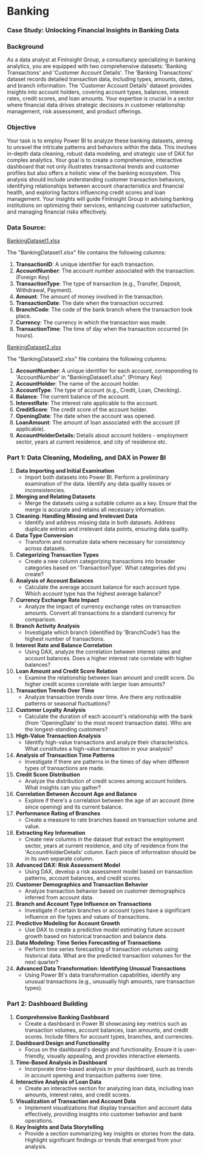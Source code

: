 # Banking

### **Case Study: Unlocking Financial Insights in Banking Data**

### **Background**

As a data analyst at FinInsight Group, a consultancy specializing in banking analytics, you are equipped with two comprehensive datasets: 'Banking Transactions' and 'Customer Account Details'. The 'Banking Transactions' dataset records detailed transaction data, including types, amounts, dates, and branch information. The 'Customer Account Details' dataset provides insights into account holders, covering account types, balances, interest rates, credit scores, and loan amounts. Your expertise is crucial in a sector where financial data drives strategic decisions in customer relationship management, risk assessment, and product offerings.

### **Objective**

Your task is to employ Power BI to analyze these banking datasets, aiming to unravel the intricate patterns and behaviors within the data. This involves in-depth data cleaning, robust data modeling, and strategic use of DAX for complex analytics. Your goal is to create a comprehensive, interactive dashboard that not only illustrates transactional trends and customer profiles but also offers a holistic view of the banking ecosystem. This analysis should include understanding customer transaction behaviors, identifying relationships between account characteristics and financial health, and exploring factors influencing credit scores and loan management. Your insights will guide FinInsight Group in advising banking institutions on optimizing their services, enhancing customer satisfaction, and managing financial risks effectively.

### **Data Source:**

[BankingDataset1.xlsx](https://prod-files-secure.s3.us-west-2.amazonaws.com/d1e1bc70-9ede-4c69-84fd-42c5605803a0/a5a65b8a-cbbd-40f7-90e8-dbf57cb41048/BankingDataset1.xlsx)

The "BankingDataset1.xlsx" file contains the following columns:

1. **TransactionID**: A unique identifier for each transaction. 
2. **AccountNumber**: The account number associated with the transaction. (Foreign Key)
3. **TransactionType**: The type of transaction (e.g., Transfer, Deposit, Withdrawal, Payment).
4. **Amount**: The amount of money involved in the transaction.
5. **TransactionDate**: The date when the transaction occurred.
6. **BranchCode**: The code of the bank branch where the transaction took place.
7. **Currency**: The currency in which the transaction was made.
8. **TransactionTime**: The time of day when the transaction occurred (in hours).

[BankingDataset2.xlsx](https://prod-files-secure.s3.us-west-2.amazonaws.com/d1e1bc70-9ede-4c69-84fd-42c5605803a0/c32057d2-f4bf-491f-aaaf-25b20f52eb8e/BankingDataset2.xlsx)

The "BankingDataset2.xlsx" file contains the following columns:

1. **AccountNumber**: A unique identifier for each account, corresponding to 'AccountNumber' in "BankingDataset1.xlsx". (Primary Key)
2. **AccountHolder**: The name of the account holder.
3. **AccountType**: The type of account (e.g., Credit, Loan, Checking).
4. **Balance**: The current balance of the account.
5. **InterestRate**: The interest rate applicable to the account.
6. **CreditScore**: The credit score of the account holder.
7. **OpeningDate**: The date when the account was opened.
8. **LoanAmount**: The amount of loan associated with the account (if applicable).
9. **AccountHolderDetails:** Details about account holders - employment sector, years at current residence, and city of residence etc.

### **Part 1: Data Cleaning, Modeling, and DAX in Power BI**

1. **Data Importing and Initial Examination**
    - Import both datasets into Power BI. Perform a preliminary examination of the data. Identify any data quality issues or inconsistencies.
2. **Merging and Relating Datasets**
    - Merge the datasets using a suitable column as a key. Ensure that the merge is accurate and retains all necessary information.
3. **Cleaning: Handling Missing and Irrelevant Data**
    - Identify and address missing data in both datasets. Address duplicate entries and irrelevant data points, ensuring data quality.
4. **Data Type Conversion**
    - Transform and normalize data where necessary for consistency across datasets.
5. **Categorizing Transaction Types**
    - Create a new column categorizing transactions into broader categories based on 'TransactionType'. What categories did you create?
6. **Analysis of Account Balances**
    - Calculate the average account balance for each account type. Which account type has the highest average balance?
7. **Currency Exchange Rate Impact**
    - Analyze the impact of currency exchange rates on transaction amounts. Convert all transactions to a standard currency for comparison.
8. **Branch Activity Analysis**
    - Investigate which branch (identified by 'BranchCode') has the highest number of transactions.
9. **Interest Rate and Balance Correlation**
    - Using DAX, analyze the correlation between interest rates and account balances. Does a higher interest rate correlate with higher balances?
10. **Loan Amount and Credit Score Relation**
    - Examine the relationship between loan amount and credit score. Do higher credit scores correlate with larger loan amounts?
11. **Transaction Trends Over Time**
    - Analyze transaction trends over time. Are there any noticeable patterns or seasonal fluctuations?
12. **Customer Loyalty Analysis**
    - Calculate the duration of each account's relationship with the bank (from 'OpeningDate' to the most recent transaction date). Who are the longest-standing customers?
13. **High-Value Transaction Analysis**
    - Identify high-value transactions and analyze their characteristics. What constitutes a high-value transaction in your analysis?
14. **Analysis of Transaction Time Patterns**
    - Investigate if there are patterns in the times of day when different types of transactions are made.
15. **Credit Score Distribution**
    - Analyze the distribution of credit scores among account holders. What insights can you gather?
16. **Correlation Between Account Age and Balance**
    - Explore if there's a correlation between the age of an account (time since opening) and its current balance.
17. **Performance Rating of Branches**
    - Create a measure to rate branches based on transaction volume and value.
18. **Extracting Key Information**
    - Create new columns in the dataset that extract the employment sector, years at current residence, and city of residence from the 'AccountHolderDetails' column. Each piece of information should be in its own separate column.
19. **Advanced DAX: Risk Assessment Model**
    - Using DAX, develop a risk assessment model based on transaction patterns, account balances, and credit scores.
20. **Customer Demographics and Transaction Behavior**
    - Analyze transaction behavior based on customer demographics inferred from account data.
21. **Branch and Account Type Influence on Transactions**
    - Investigate if certain branches or account types have a significant influence on the types and values of transactions.
22. **Predictive Modeling for Account Growth**
    - Use DAX to create a predictive model estimating future account growth based on historical transaction and balance data.
23. **Data Modeling: Time Series Forecasting of Transactions**
    - Perform time series forecasting of transaction volumes using historical data. What are the predicted transaction volumes for the next quarter?
24. **Advanced Data Transformation: Identifying Unusual Transactions**
    - Using Power BI's data transformation capabilities, identify any unusual transactions (e.g., unusually high amounts, rare transaction types).

### **Part 2: Dashboard Building**

1. **Comprehensive Banking Dashboard**
    - Create a dashboard in Power BI showcasing key metrics such as transaction volumes, account balances, loan amounts, and credit scores. Include filters for account types, branches, and currencies.
2. **Dashboard Design and Functionality**
    - Focus on the dashboard's design and functionality. Ensure it is user-friendly, visually appealing, and provides interactive elements.
3. **Time-Based Analysis in Dashboard**
    - Incorporate time-based analysis in your dashboard, such as trends in account opening and transaction patterns over time.
4. **Interactive Analysis of Loan Data**
    - Create an interactive section for analyzing loan data, including loan amounts, interest rates, and credit scores.
5. **Visualization of Transaction and Account Data**
    - Implement visualizations that display transaction and account data effectively, providing insights into customer behavior and bank operations.
6. **Key Insights and Data Storytelling**
    - Provide a section summarizing key insights or stories from the data. Highlight significant findings or trends that emerged from your analysis.
